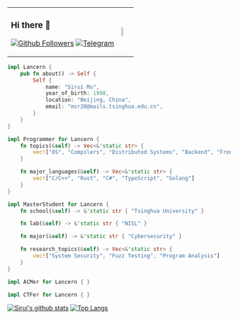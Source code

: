 <!--
**Lancern/Lancern** is a ✨ _special_ ✨ repository because its `README.md` (this file) appears on your GitHub profile.

Here are some ideas to get you started:

- 🔭 I’m currently working on ...
- 🌱 I’m currently learning ...
- 👯 I’m looking to collaborate on ...
- 🤔 I’m looking for help with ...
- 💬 Ask me about ...
- 📫 How to reach me: ...
- 😄 Pronouns: ...
- ⚡ Fun fact: ...
-->

<table border="0">
<tr>
<td>

### Hi there 👋

[![Github Followers](https://img.shields.io/github/followers/Lancern?style=for-the-badge&logo=github)](https://github.com/Lancern)
[![Telegram](https://img.shields.io/badge/Telegram-Channel-blueviolet?style=for-the-badge&logo=telegram)](https://t.me/lancern_chest)

</td>
<td>

<img src="https://static.wikia.nocookie.net/himoto-umaruchan/images/a/a2/Umaru%27s_anime_design_%28chibi%29.png/revision/latest?cb=20200411195915" width="25%">

</td>
</tr>
</table>

```rust
impl Lancern {
    pub fn about() -> Self {
        Self {
            name: "Sirui Mu",
            year_of_birth: 1998,
            location: "Beijing, China",
            email: "msr20@mails.tsinghua.edu.cn",
        }
    }
}

impl Programmer for Lancern {
    fn topics(&self) -> Vec<&'static str> {
        vec!["OS", "Compilers", "Distributed Systems", "Backend", "Frontend"]
    }

    fn major_languages(&self) -> Vec<&'static str> {
        vec!["C/C++", "Rust", "C#", "TypeScript", "Golang"]
    }
}

impl MasterStudent for Lancern {
    fn school(&self) -> &'static str { "Tsinghua University" }

    fn lab(&self) -> &'static str { "NISL" }

    fn major(&self) -> &'static str { "Cybersecurity" }

    fn research_topics(&self) -> Vec<&'static str> {
        vec!["System Security", "Fuzz Testing", "Program Analysis"]
    }
}

impl ACMer for Lancern { }

impl CTFer for Lancern { }
```

[![Sirui's github stats](https://github-readme-stats.vercel.app/api?username=Lancern)](https://github.com/anuraghazra/github-readme-stats)
[![Top Langs](https://github-readme-stats.vercel.app/api/top-langs/?username=Lancern&layout=compact)](https://github.com/anuraghazra/github-readme-stats)
